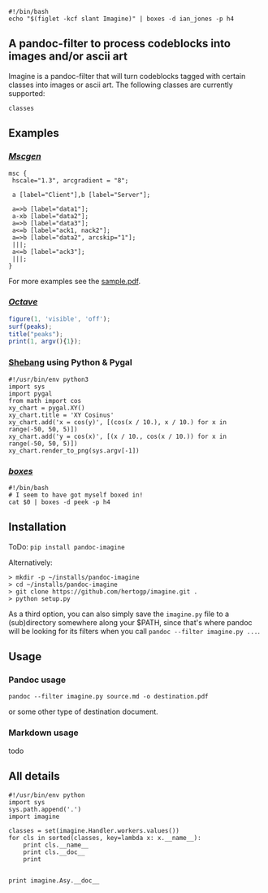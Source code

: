 ```{.shebang imgout="stdout"}
#!/bin/bash
echo "$(figlet -kcf slant Imagine)" | boxes -d ian_jones -p h4
```

## A pandoc-filter to process codeblocks into images and/or ascii art


Imagine is a pandoc-filter that will turn codeblocks tagged with certain
classes into images or ascii art. The following classes are currently
supported:

```imagine
classes
```

## Examples

### *[Mscgen](http://www.mcternan.me.uk/mscgen/)*

```{.mscgen imgout="fcb,img"}
msc {
 hscale="1.3", arcgradient = "8";

 a [label="Client"],b [label="Server"];

 a=>b [label="data1"];
 a-xb [label="data2"];
 a=>b [label="data3"];
 a<=b [label="ack1, nack2"];
 a=>b [label="data2", arcskip="1"];
 |||;
 a<=b [label="ack3"];
 |||;
}
```


For more examples see the [sample.pdf](examples/sample.pdf).


### *[Octave](https://www.gnu.org/software/octave)*

```{.octave imgout="fcb,img"}
figure(1, 'visible', 'off');
surf(peaks);
title("peaks");
print(1, argv(){1});
```

### [Shebang](http://www.google.com/search?q=linux+shebang) using Python & Pygal

```{.shebang imgout="fcb,img"}
#!/usr/bin/env python3
import sys
import pygal
from math import cos
xy_chart = pygal.XY()
xy_chart.title = 'XY Cosinus'
xy_chart.add('x = cos(y)', [(cos(x / 10.), x / 10.) for x in range(-50, 50, 5)])
xy_chart.add('y = cos(x)', [(x / 10., cos(x / 10.)) for x in range(-50, 50, 5)])
xy_chart.render_to_png(sys.argv[-1])
```

### *[boxes](http://boxes.thomasjensen.com)*

```{.shebang imgout="fcb,stdout"}
#!/bin/bash
# I seem to have got myself boxed in!
cat $0 | boxes -d peek -p h4
```

## Installation

ToDo: `pip install pandoc-imagine`

Alternatively:

```
> mkdir -p ~/installs/pandoc-imagine
> cd ~/installs/pandoc-imagine
> git clone https://github.com/hertogp/imagine.git .
> python setup.py
```

As a third option, you can also simply save the `imagine.py` file to a
(sub)directory somewhere along your \$PATH, since that's where pandoc will be
looking for its filters when you call `pandoc --filter imagine.py ...`.

## Usage

### Pandoc usage

`pandoc --filter imagine.py source.md -o destination.pdf`

or some other type of destination document.

### Markdown usage

todo

## All details

```{.shebang imgout="stdout"}
#!/usr/bin/env python
import sys
sys.path.append('.')
import imagine

classes = set(imagine.Handler.workers.values())
for cls in sorted(classes, key=lambda x: x.__name__):
    print cls.__name__
    print cls.__doc__
    print


print imagine.Asy.__doc__
```

<!-- vim:set ft=pandoc: -->
